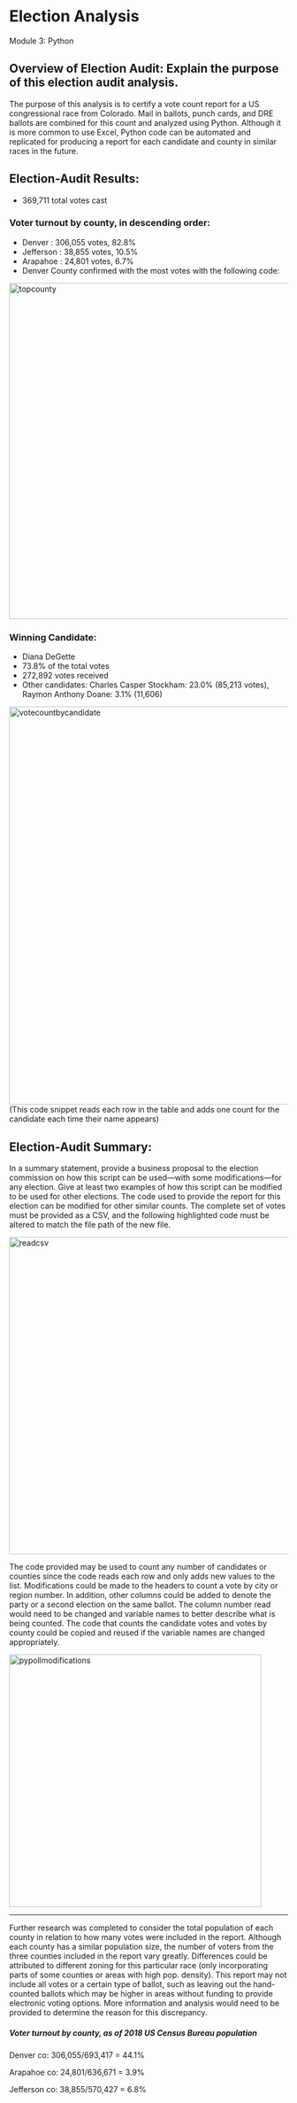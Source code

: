 # Election Analysis
Module 3: Python

## Overview of Election Audit: Explain the purpose of this election audit analysis.
The purpose of this analysis is to certify a vote count report for a US congressional race from Colorado. Mail in ballots, punch cards, and DRE ballots are combined for this count and analyzed using Python. Although it is more common to use Excel, Python code can be automated and replicated for producing a report for each candidate and county in similar races in the future.

## Election-Audit Results: 
- 369,711 total votes cast
### Voter turnout by county, in descending order:
- Denver : 306,055 votes, 82.8%
- Jefferson : 38,855 votes, 10.5%
- Arapahoe : 24,801 votes, 6.7%
- Denver County confirmed with the most votes with the following code:
<img width="607" alt="topcounty" src="https://user-images.githubusercontent.com/103595718/168487981-6596bc95-eda6-4686-9f6e-749392a5adbe.png">
 
### Winning Candidate: 
- Diana DeGette
- 73.8% of the total votes
- 272,892 votes received
- Other candidates: Charles Casper Stockham: 23.0% (85,213 votes), Raymon Anthony Doane: 3.1% (11,606)
<img width="719" alt="votecountbycandidate" src="https://user-images.githubusercontent.com/103595718/168488277-01ce021e-dcfe-42aa-bf65-2161d610a29a.png">
(This code snippet reads each row in the table and adds one count for the candidate each time their name appears)

## Election-Audit Summary: 


In a summary statement, provide a business proposal to the election commission on how this script can be used—with some modifications—for any election. Give at least two examples of how this script can be modified to be used for other elections.
The code used to provide the report for this election can be modified for other similar counts. The complete set of votes must be provided as a CSV, and the following highlighted code must be altered to match the file path of the new file. 

<img width="573" alt="readcsv" src="https://user-images.githubusercontent.com/103595718/168489139-3f734d8e-130e-4989-9561-a3fa1736b08d.png">

The code provided may be used to count any number of candidates or counties since the code reads each row and only adds new values to the list. Modifications could be made to the headers to count a vote by city or region number. In addition, other columns could be added to denote the party or a second election on the same ballot. The column number read would need to be changed and variable names to better describe what is being counted. The code that counts the candidate votes and votes by county could be copied and reused if the variable names are changed appropriately. 

<img width="456" alt="pypollmodifications" src="https://user-images.githubusercontent.com/103595718/168489475-edf64b8d-703c-4ef3-8552-135a66bbf46f.png">

---
Further research was completed to consider the total population of each county in relation to how many votes were included in the report. Although each county has a similar population size, the number of voters from the three counties included in the report vary greatly. Differences could be attributed to different zoning for this particular race (only incorporating parts of some counties or areas with high pop. density). This report may not include all votes or a certain type of ballot, such as leaving out the hand-counted ballots which may be higher in areas without funding to provide electronic voting options. More information and analysis would need to be provided to determine the reason for this discrepancy.  
##### Voter turnout by county, as of 2018 US Census Bureau population
Denver co: 306,055/693,417 = 44.1% 

Arapahoe co: 24,801/636,671 = 3.9%

Jefferson co: 38,855/570,427 = 6.8%
